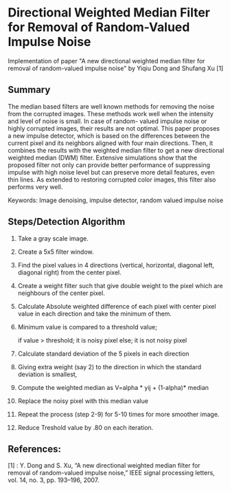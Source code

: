 # Directional Weighted Median Filter for Removal of Random-Valued Impulse Noise

Implementation of paper "A new directional weighted median filter for removal of random-valued impulse noise" by Yiqiu Dong and Shufang Xu [1]

## Summary

The median based filters are well known methods for removing the noise from the corrupted images. These methods work well when the intensity and level of noise is small. In case of random-
valued impulse noise or highly corrupted images, their results are not optimal. This paper proposes a new impulse detector, which is based on the differences between the current pixel and its
neighbors aligned with four main directions. Then, it combines the results with the weighted median filter to get a new directional weighted median (DWM) filter. Extensive simulations show
that the proposed filter not only can provide better performance of suppressing impulse with high noise level but can preserve more detail features, even thin lines. As extended to restoring
corrupted color images, this filter also performs very well.

Keywords: Image denoising, impulse detector, random valued impulse noise

## Steps/Detection Algorithm

1.  Take a gray scale image.
2.  Create a 5x5 filter window.
3.  Find the pixel values in 4 directions (vertical, horizontal, diagonal left, diagonal right) from the center pixel.
4.  Create a weight filter such that give double weight to the pixel which are neighbours of the center pixel.
5.  Calculate Absolute weighted difference of each pixel with center pixel value in each direction and take the minimum of them.
6.  Minimum value is compared to a threshold value; 
    
     if value > threshold; it is noisy pixel 
     else; it is not noisy pixel

7.  Calculate standard deviation of the 5 pixels in each direction
8.  Giving extra weight (say 2) to the direction in which the standard deviation is smallest,
9.  Compute the weighted median as V=alpha * yij  + (1-alpha)* median 
10. Replace the noisy pixel with this median value
11. Repeat the process (step 2-9) for 5-10 times for more smoother image.
12. Reduce Treshold value by .80 on each iteration.

## References:
[1] : Y. Dong and S. Xu, “A new directional weighted median filter for removal of random-valued impulse noise,” IEEE signal processing letters, vol. 14, no. 3, pp. 193–196, 2007.

